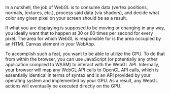 In a nutshell, the job of WebGL is to consume data (vertex positions, normals, textures, etc.), process said data (via shaders), and decide what color any given pixel on your screen should be as a result.

If what you are displaying is supposed to be moving or changing in any way, you ideally want that to happen at 30 or 60 times per second for every pixel. The area for which WebGL is responsible for is the area occupied by an HTML Canvas element in your WebApp.

To accomplish such a feat, you want to be able to utilize the GPU. To do that from within the browser, you can use JavaScript (or potentially any other application compiled to WASM) to interact with the WebGL API. Internally, your browser will map any WebGL API calls to OpenGL API calls, which is essentially identical in terms of syntax and is an API provided by your operating system and implemented by your GPU. As a result, any WebGL actions will eventually be executed directly on the GPU.
